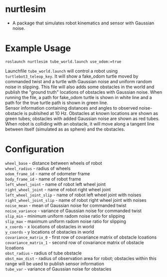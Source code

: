 # nurtlesim
* A package that simulates robot kinematics and sensor with Gaussian noise.

# Example Usage
```
roslaunch nurtlesim tube_world.launch use_odom:=true
```
Launchfile `tube_world.launch` will control a robot using `turtlebot3_teleop_key`. It will show a fake_odom turtle moved by commanded twist and a turtle with Gaussian noise and uniform random noise in slipping. This file will also adds some obstacles in the world and publish the "ground truth" locations of obstacles with Gaussian noise. When running the file, a path for fake_odom turtle is shown in white line and a path for the true turtle path is shown in green line.   
Sensor information containing distances and angles to observed noise-obstacle is publsihed at 10 Hz. Obstacles at known locations are shown as green tubes; obstacles with added Gaussian noise are shown as red tubes.  
When robot is colliding with an obstacle, it will move along a tangent line between itself (simulated as as sphere) and the obstacles. 

# Configuration
`wheel_base` - distance between wheels of robot  
`wheel_radius` - radius of wheels  
`odom_frame_id` - name of odometer frame   
`body_frame_id` - name of robot frame  
`left_wheel_joint` - name of robot left wheel joint  
`right_wheel_joint` - name of robot right wheel joint  
`left_wheel_joint_slip` - name of robot left wheel joint with noises  
`right_wheel_joint_slip` - name of robot right wheel joint with noises  
`noise_mean` - mean of Gaussian noise for commanded twist   
`noise_variance` - variance of Gaussian noise for commanded twist  
`slip_min` - minimum uniform radom noise ratio for slipping  
`slip_max` - maximum uniform radom noise ratio for slipping   
`x_coords` - x locations of obstacles in world  
`y_coords` - y locations of obstacles in world  
`covariance_matrix_0` - first row of covariance matrix of obstacle lcoations   
`covariance_matrix_1` - second row of covariance matrix of obstacle lcoations  
`obst_radius` - radius of tube obstacle   
`obst_max_dist` - radius of observation area for robot; obstacles within this range will be used to publish sensor information   
`tube_var` - variance of Gaussian noise for obstacles   

